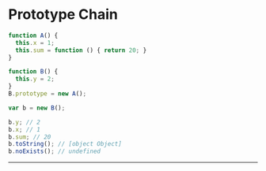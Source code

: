 # Prototype Chain

``` javascript
function A() {
  this.x = 1;
  this.sum = function () { return 20; }
}

function B() {
  this.y = 2;
}
B.prototype = new A();

var b = new B();

b.y; // 2
b.x; // 1
b.sum; // 20
b.toString(); // [object Object]
b.noExists(); // undefined
```

---